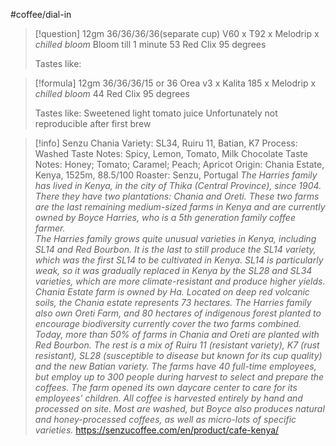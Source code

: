 #coffee/dial-in 

> [!question] 
> 12gm
> 36/36/36/36(separate cup)
> V60 x T92 x Melodrip x *chilled bloom*
> Bloom till 1 minute
> 53 Red Clix
> 95 degrees
> 
> Tastes like: 


> [!formula] 
> 12gm
> 36/36/36/15 or 36
> Orea v3 x Kalita 185 x Melodrip x *chilled bloom*
> 44 Red Clix
> 95 degrees
> 
> Tastes like: Sweetened light tomato juice
> Unfortunately not reproducible after first brew


> [!info] Senzu Chania
> Variety: SL34, Ruiru 11, Batian, K7
> Process: Washed
> Taste Notes: Spicy, Lemon, Tomato, Milk Chocolate
> Taste Notes: Honey; Tomato; Caramel; Peach; Apricot
> Origin: Chania Estate, Kenya, 1525m, 88.5/100
> Roaster: Senzu, Portugal
> *The Harries family has lived in Kenya, in the city of Thika (Central Province), since 1904. There they have two plantations: Chania and Oreti. These two farms are the last remaining medium-sized farms in Kenya and are currently owned by Boyce Harries, who is a 5th generation family coffee farmer.*  
*The Harries family grows quite unusual varieties in Kenya, including SL14 and Red Bourbon. It is the last to still produce the SL14 variety, which was the first SL14 to be cultivated in Kenya. SL14 is particularly weak, so it was gradually replaced in Kenya by the SL28 and SL34 varieties, which are more climate-resistant and produce higher yields.*  
*Chania Estate farm is owned by Ha. Located on deep red volcanic soils, the Chania estate represents 73 hectares. The Harries family also own Oreti Farm, and 80 hectares of indigenous forest planted to encourage biodiversity currently cover the two farms combined. Today, more than 50% of farms in Chania and Oreti are planted with Red Bourbon. The rest is a mix of Ruiru 11 (resistant variety), K7 (rust resistant), SL28 (susceptible to disease but known for its cup quality) and the new Batian variety. The farms have 40 full-time employees, but employ up to 300 people during harvest to select and prepare the coffees. The farm opened its own daycare center to care for its employees' children. All coffee is harvested entirely by hand and processed on site. Most are washed, but Boyce also produces natural and honey-processed coffees, as well as micro-lots of specific varieties.*
> https://senzucoffee.com/en/product/cafe-kenya/


